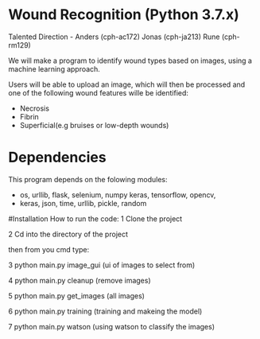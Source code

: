 # Wound Recognition (Python 3.7.x)
Talented Direction - Anders (cph-ac172) Jonas (cph-ja213) Rune (cph-rm129)


We will make a program to identify wound types based on images, using a machine learning approach.

Users will be able to upload an image, which will then be processed and one of the following wound features wille be identified: 

- Necrosis
- Fibrin
- Superficial(e.g bruises or low-depth wounds)

# Dependencies
This program depends on the folowing modules:

- os, urllib, flask, selenium, numpy keras, tensorflow, opencv, 
- keras, json, time, urllib, pickle, random

#Installation
How to run the code:
1 Clone the project

2 Cd into the directory of the project

then from you cmd type:

3 python main.py image_gui (ui of images to select from) 

4  python main.py cleanup (remove images)
  
5  python main.py get_images (all images)

6 python main.py training (training and makeing the model)

7 python main.py watson (using watson to classify the images)



